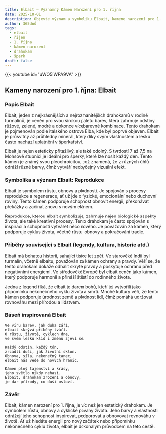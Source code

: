 ```yaml
---
title: Elbait – Významný Kámen Narození pro 1. října
date: 2025-10-01
description: Objevte význam a symboliku Elbait, kamene narození pro 1. října, který symbolizuje Reprodukce. Přečtěte si legendy a inspirující příběhy.
author: 365dnů
tags:
  - elbait
  - říjen
  - 1. října
  - kámen narození
  - drahokam
  - šperk
draft: false
---
```


{{< youtube id="uWO5lWPA9VA" >}}


## Kameny narození pro 1. října: Elbait

### Popis Elbait

Elbait, jeden z nejkrásnějších a nejrozmanitějších drahokamů v rodině turmalínů, je ceněn pro svou širokou paletu barev, která zahrnuje odstíny růžové, zelené, modré a dokonce vícebarevné kombinace. Tento drahokam je pojmenován podle italského ostrova Elba, kde byl poprvé objeven. Elbait je průsvitný až průhledný minerál, který díky svým vlastnostem a lesku často nachází uplatnění v šperkařství.

Elbait je nejen esteticky přitažlivý, ale také odolný. S tvrdostí 7 až 7,5 na Mohsově stupnici je ideální pro šperky, které lze nosit každý den. Tento kámen je známý svou pleochroicitou, což znamená, že z různých úhlů odráží různé barvy, čímž vytváří neobyčejný vizuální efekt.

### Symbolika a význam Elbait: Reprodukce

Elbait je symbolem růstu, obnovy a plodnosti. Je spojován s procesy reprodukce a regenerace, ať už jde o fyzické, emocionální nebo duchovní roviny. Tento kámen podporuje schopnost obnovit energii, překonávat překážky a začínat znovu s novým elánem.

Reprodukce, kterou elbait symbolizuje, zahrnuje nejen biologické aspekty života, ale také kreativní procesy. Tento drahokam je často spojován s inspirací a schopností vytvářet něco nového. Je považován za kámen, který podporuje cyklus života, včetně růstu, obnovy a pokračování tradic.

### Příběhy související s Elbait (legendy, kultura, historie atd.)

Elbait má bohatou historii, sahající tisíce let zpět. Ve starověké Indii byl turmalín, včetně elbaitu, považován za kámen ochrany a pravdy. Věří se, že tento drahokam dokáže odhalit skryté pravdy a poskytuje ochranu před negativními energiemi. Ve středověké Evropě byl elbait ceněn jako kámen, který podporuje harmonii a přináší štěstí do rodinného života.

Jedna z legend říká, že elbait je darem bohů, kteří jej vytvořili jako připomínku nekonečného cyklu života a smrti. Mnohé kultury věří, že tento kámen podporuje úrodnost země a plodnost lidí, čímž pomáhá udržovat rovnováhu mezi přírodou a lidstvem.

### Báseň inspirovaná Elbait

```
Ve víru barev, jak duha září,  
elbait skrývá příběhy tváří.  
O růstu, životě, cyklech dne,  
ve svém lesku klid i změnu zjeví se.

Každý odstín, každý tón,  
zrcadlí duši, jak životní sklon.  
Obnova, síla, nekonečný tanec,  
elbait nás vede do nových hranic.

Kámen plný tajemství a krásy,  
jeho světlo nikdy nehasí.  
Elbait, drahokam zrození a obnovy,  
je dar přírody, co duši osloví.
```

### Závěr

Elbait, kámen narození pro 1. října, je víc než jen estetický drahokam. Je symbolem růstu, obnovy a cyklické povahy života. Jeho barvy a vlastnosti odrážejí jeho schopnost inspirovat, podporovat a obnovovat rovnováhu v životě. Ať už hledáte energii pro nový začátek nebo připomínku nekonečného cyklu života, elbait je dokonalým průvodcem na této cestě.